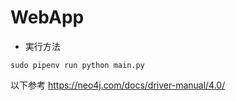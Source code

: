 # WebApp

- 実行方法
```
sudo pipenv run python main.py
```

以下参考
https://neo4j.com/docs/driver-manual/4.0/

